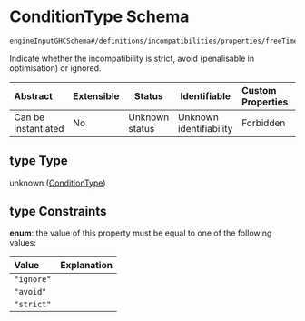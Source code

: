 # ConditionType Schema

```txt
engineInputGHCSchema#/definitions/incompatibilities/properties/freeTimeAroundMidday/properties/type
```

Indicate whether the incompatibility is strict, avoid (penalisable in optimisation) or ignored.


| Abstract            | Extensible | Status         | Identifiable            | Custom Properties | Additional Properties | Access Restrictions | Defined In                                                         |
| :------------------ | ---------- | -------------- | ----------------------- | :---------------- | --------------------- | ------------------- | ------------------------------------------------------------------ |
| Can be instantiated | No         | Unknown status | Unknown identifiability | Forbidden         | Allowed               | none                | [ghc.schema.json\*](../out/ghc.schema.json "open original schema") |

## type Type

unknown ([ConditionType](ghc-definitions-conditiontype.md))

## type Constraints

**enum**: the value of this property must be equal to one of the following values:

| Value      | Explanation |
| :--------- | ----------- |
| `"ignore"` |             |
| `"avoid"`  |             |
| `"strict"` |             |
